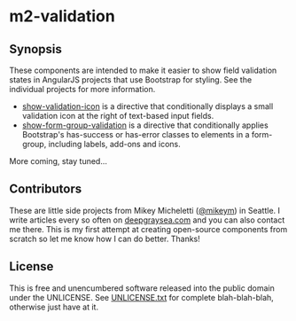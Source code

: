 # m2-validation

## Synopsis

These components are intended to make it easier to show field validation states in AngularJS projects that use Bootstrap for styling. See the individual projects for more information.
  
* [show-validation-icon](/validation-icon/) is a directive that conditionally displays a small validation icon at the right of text-based input fields.
* [show-form-group-validation](/validation-form-group/) is a directive that conditionally applies Bootstrap's has-success or has-error classes to elements in a form-group, including labels, add-ons and icons.

More coming, stay tuned...

## Contributors

These are little side projects from Mikey Micheletti ([@mikeym](https://twitter.com/mikeym)) in Seattle. I write articles every so often on [deepgraysea.com](http://deepgraysea.com) and you can also contact me there. This is my first attempt at creating open-source components from scratch so let me know how I can do better. Thanks!

## License

This is free and unencumbered software released into the public domain under the UNLICENSE. See [UNLICENSE.txt](UNLICENSE.txt) for complete blah-blah-blah, otherwise just have at it.
